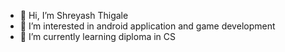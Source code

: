 - 👋 Hi, I’m Shreyash Thigale
- 👀 I’m interested in android application and game development
- 🌱 I’m currently learning diploma in CS
